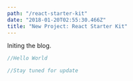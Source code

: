 ```yaml
---
path: "/react-starter-kit"
date: "2018-01-20T02:55:30.466Z"
title: "New Project: React Starter Kit"
---
```


Initing the blog.

```javascript
//Hello World

//Stay tuned for update

```

